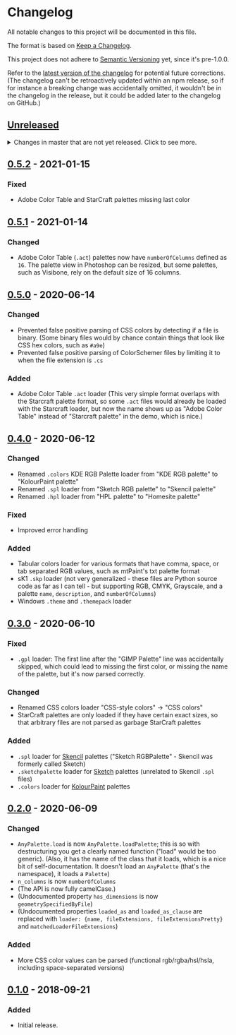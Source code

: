 # Changelog
All notable changes to this project will be documented in this file.

The format is based on [Keep a Changelog](https://keepachangelog.com/en/1.0.0/).

This project does not adhere to [Semantic Versioning](https://semver.org/spec/v2.0.0.html) yet, since it's pre-1.0.0.

Refer to the [latest version of the changelog](https://github.com/1j01/anypalette.js/blob/master/CHANGELOG.md)
for potential future corrections.
(The changelog can't be retroactively updated within an npm release, so if for instance a breaking change was accidentally omitted, it wouldn't be in the changelog in the release, but it could be added later to the changelog on GitHub.)

[Unreleased]: https://github.com/1j01/anypalette.js/compare/v0.5.2...HEAD
## [Unreleased]
<details>
	<summary>
		Changes in master that are not yet released.
		Click to see more.
	</summary>


### Changed
- Duplicate colors are included by default now. To get unique colors only, use `AnyPalette.uniqueColors(palette)`
- `color.is(colorB)` is now `Color.is(colorA, colorB)` and does a comparison based on component values instead of the string representation.

### Removed
- `palette.withDuplicates`: Duplicate colors are included by default now.
- (undocumented and silly) `RandomPalette`, `RandomColor`, `gimmeAPalette`
- (undocumented) `palette.loader`, `matchedLoaderFileExtensions`

### Added
- **Support for saving files!**
  Use `var fileContent = AnyPalette.writePalette(palette, AnyPalette.formats.GIMP_PALETTE)` to save a GPL file.
- `AnyPalette.uniqueColors(palette)`: Use this to get a version of a palette with only unique colors.
  Note: `numberOfColumns` on the returned palette is undefined, because the geometry doesn't necessarily apply if some colors are removed.
  `name` is however copied over.
- `Color` objects now have `red`, `green`, `blue` properties. The range is `[0,1]`, not `[0,255]`, and they are available even if the input format is HSL or another colorspace.
- Alpha support (translucent colors). `color.alpha` exists only if alpha is defined for a color. This is used for choosing between string representations.
- `loadPalette` callback now gets extra parameters for getting info about the format the file was parsed as.
- You can now pass an `ArrayBuffer` or Node.js `Buffer` as input to `AnyPalette.loadPalette({data}, callback)`. This is preferred over binary strings for Unicode support (and general modernness).
- `palette.name` and `palette.description` (for some palette formats)
- Adobe Color Swatch (`.aco`) read and write support
- Adobe Swatch Exchange (`.ase`) read and write support
- sK1 Palette (`.skp`) read and write support

### Fixed
- Unicode (UTF-8) is now supported in text-based formats (for color names etc.), **except** when passing in a binary string.

### Deprecated
- Binary string support. Use `ArrayBuffer` or another input type instead.

</details>

[0.5.2]: https://github.com/1j01/anypalette.js/compare/v0.5.1...v0.5.2
## [0.5.2] - 2021-01-15
### Fixed
- Adobe Color Table and StarCraft palettes missing last color

[0.5.1]: https://github.com/1j01/anypalette.js/compare/v0.5.0...v0.5.1
## [0.5.1] - 2021-01-14
### Changed
- Adobe Color Table (`.act`) palettes now have `numberOfColumns` defined as `16`. The palette view in Photoshop can be resized, but some palettes, such as Visibone, rely on the default size of 16 columns.

[0.5.0]: https://github.com/1j01/anypalette.js/compare/v0.4.0...v0.5.0
## [0.5.0] - 2020-06-14
### Changed
- Prevented false positive parsing of CSS colors by detecting if a file is binary. (Some binary files would by chance contain things that look like CSS hex colors, such as `#a9e`)
- Prevented false positive parsing of ColorSchemer files by limiting it to when the file extension is `.cs`

### Added
- Adobe Color Table `.act` loader (This very simple format overlaps with the Starcraft palette format, so some `.act` files would already be loaded with the Starcraft loader, but now the name shows up as "Adobe Color Table" instead of "Starcraft palette" in the demo, which is nice.)

[0.4.0]: https://github.com/1j01/anypalette.js/compare/v0.3.0...v0.4.0
## [0.4.0] - 2020-06-12
### Changed
- Renamed `.colors` KDE RGB Palette loader from "KDE RGB palette" to "KolourPaint palette"
- Renamed `.spl` loader from "Sketch RGB palette" to "Skencil palette"
- Renamed `.hpl` loader from "HPL palette" to "Homesite palette"

### Fixed
- Improved error handling

### Added
- Tabular colors loader for various formats that have comma, space, or tab separated RGB values, such as mtPaint's txt palette format
- sK1 `.skp` loader (not very generalized - these files are Python source code as far as I can tell - but supporting RGB, CMYK, Grayscale, and a palette `name`, `description`, and `numberOfColumns`)
- Windows `.theme` and `.themepack` loader

[0.3.0]: https://github.com/1j01/anypalette.js/compare/v0.2.0...v0.3.0
## [0.3.0] - 2020-06-10
### Fixed
- `.gpl` loader: The first line after the "GIMP Palette" line was accidentally skipped, which could lead to missing the first color, or missing the name of the palette, but it's now parsed correctly.

### Changed
- Renamed CSS colors loader "CSS-style colors" -> "CSS colors"
- StarCraft palettes are only loaded if they have certain exact sizes, so that arbitrary files are not parsed as garbage StarCraft palettes

### Added
- `.spl` loader for [Skencil](https://skencil.org/) palettes ("Sketch RGBPalette" - Skencil was formerly called Sketch)
- `.sketchpalette` loader for [Sketch](https://www.sketch.com/) palettes (unrelated to Skencil `.spl` files)
- `.colors` loader for [KolourPaint](https://kde.org/applications/en/graphics/org.kde.kolourpaint) palettes

[0.2.0]: https://github.com/1j01/anypalette.js/compare/v0.1.0...v0.2.0
## [0.2.0] - 2020-06-09
### Changed
- `AnyPalette.load` is now `AnyPalette.loadPalette`; this is so with destructuring you get a clearly named function ("load" would be too generic). (Also, it has the name of the class that it loads, which is a nice bit of self-documentation. It doesn't load an `AnyPalette` (that's the namespace), it loads a `Palette`)
- `n_columns` is now `numberOfColumns`
- (The API is now fully camelCase.)
- (Undocumented property `has_dimensions` is now `geometrySpecifiedByFile`)
- (Undocumented properties `loaded_as` and `loaded_as_clause` are replaced with `loader: {name, fileExtensions, fileExtensionsPretty}` and `matchedLoaderFileExtensions`)

### Added
- More CSS color values can be parsed (functional rgb/rgba/hsl/hsla, including space-separated versions)

[0.1.0]: https://github.com/1j01/anypalette.js/compare/c74f0d93543c4f52ee7c1fd6e6c9201d47b0df33...v0.1.0
## [0.1.0] - 2018-09-21
### Added
- Initial release.
